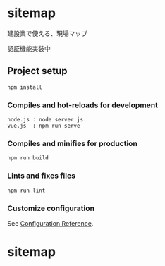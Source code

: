 # sitemap
建設業で使える、現場マップ

認証機能実装中

## Project setup
```
npm install
```

### Compiles and hot-reloads for development
```
node.js : node server.js
vue.js  : npm run serve
```

### Compiles and minifies for production
```
npm run build
```

### Lints and fixes files
```
npm run lint
```

### Customize configuration
See [Configuration Reference](https://cli.vuejs.org/config/).
# sitemap
